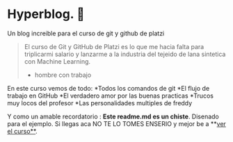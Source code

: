 # Hyperblog. 💚

Un blog increible para el curso de git y github de platzi
> El curso de Git y GitHub de Platzi es lo que me hacia falta para triplicarmi salario y lanzarme a la industria del tejeido de lana sintetica con Machine Learning.
> - hombre con trabajo

En este curso vemos de todo:
*Todos los comandos de git
*El flujo de trabajo en GitHub
*El verdadero amor por las buenas practicas
*Trucos muy locos del profesor
*Las personalidades multiples de freddy

Y como un amable recordatorio : **Este readme.md es un chiste**. Disenado para el ejemplo. Si llegas aca NO TE LO TOMES ENSERIO y mejor be a **[ver el curso**](https://platzi.com/cursos/git-github/).